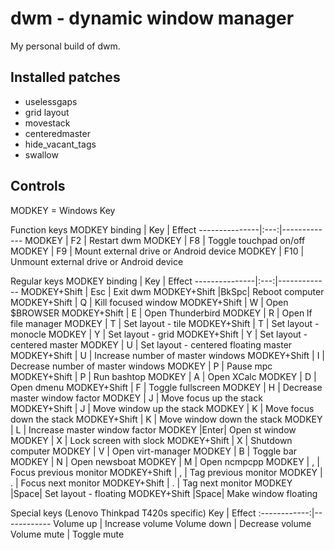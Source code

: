 # dwm - dynamic window manager
My personal build of dwm.

## Installed patches
+ uselessgaps
+ grid layout
+ movestack
+ centeredmaster
+ hide_vacant_tags
+ swallow

## Controls
MODKEY = Windows Key

Function keys
MODKEY binding | Key | Effect
---------------|:---:|-------------
MODKEY         | F2  | Restart dwm
MODKEY         | F8  | Toggle touchpad on/off
MODKEY         | F9  | Mount external drive or Android device
MODKEY         | F10 | Unmount external drive or Android device

Regular keys
MODKEY binding | Key | Effect
---------------|:---:|-------------
MODKEY+Shift   | Esc | Exit dwm
MODKEY+Shift   |BkSpc| Reboot computer
MODKEY+Shift   |  Q  | Kill focused window
MODKEY+Shift   |  W  | Open $BROWSER
MODKEY+Shift   |  E  | Open Thunderbird
MODKEY         |  R  | Open lf file manager
MODKEY         |  T  | Set layout - tile
MODKEY+Shift   |  T  | Set layout - monocle
MODKEY         |  Y  | Set layout - grid
MODKEY+Shift   |  Y  | Set layout - centered master
MODKEY         |  U  | Set layout - centered floating master
MODKEY+Shift   |  U  | Increase number of master windows
MODKEY+Shift   |  I  | Decrease number of master windows
MODKEY         |  P  | Pause mpc
MODKEY+Shift   |  P  | Run bashtop
MODKEY         |  A  | Open XCalc
MODKEY         |  D  | Open dmenu
MODKEY+Shift   |  F  | Toggle fullscreen
MODKEY         |  H  | Decrease master window factor
MODKEY         |  J  | Move focus up the stack
MODKEY+Shift   |  J  | Move window up the stack
MODKEY         |  K  | Move focus down the stack
MODKEY+Shift   |  K  | Move window down the stack
MODKEY         |  L  | Increase master window factor
MODKEY         |Enter| Open st window
MODKEY         |  X  | Lock screen with slock
MODKEY+Shift   |  X  | Shutdown computer
MODKEY         |  V  | Open virt-manager
MODKEY         |  B  | Toggle bar
MODKEY         |  N  | Open newsboat
MODKEY         |  M  | Open ncmpcpp
MODKEY         |  ,  | Focus previous monitor
MODKEY+Shift   |  ,  | Tag previous monitor
MODKEY         |  .  | Focus next monitor
MODKEY+Shift   |  .  | Tag next monitor
MODKEY         |Space| Set layout - floating
MODKEY+Shift   |Space| Make window floating

Special keys (Lenovo Thinkpad T420s specific)
 Key          | Effect
:------------:|------------
 Volume up    | Increase volume
 Volume down  | Decrease volume
 Volume mute  | Toggle mute

